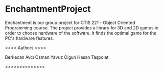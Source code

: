 # EnchantmentProject
Enchantment is our group project for CTIS 221 - Object Oriented Programming course. The project provides a library for 3D and 2D games in order to choose hardware of the software. It finds the optimal game for the PC's hardware features. 


<<<< Authors >>>>

Berkecan Avcı 
Osman Yavuz Olgun 
Hasan Taşpolat 

<<<<<<<>>>>>>>

